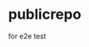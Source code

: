 # publicrepo
for e2e test







































































































































































































































































































































































































































































































































































































































































































































































































































































































































































































































































































































































































































































































































































































































































































































































































































































































































































































































































































































































































































































































































































































































































































































































































































































































































































































































































































































































































































































































































































































































































































































































































































































































































































































































































































































































































































































































































































































































































































































































































































































































































































































































































































































































































































































































































































































































